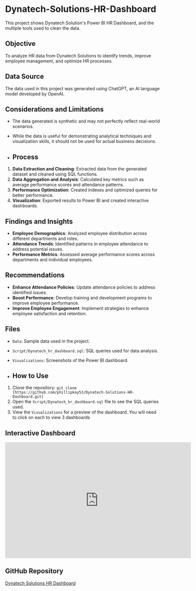# Dynatech-Solutions-HR-Dashboard
This project shows Dynatech Solution's Power BI HR Dashboard, and the multiple tools used to clean the data. 

## Objective
To analyze HR data from Dynatech Solutions to identify trends, improve employee management, and optimize HR processes.

## Data Source
The data used in this project was generated using ChatGPT, an AI language model developed by OpenAI.

## Considerations and Limitations
- The data generated is synthetic and may not perfectly reflect real-world scenarios.
- While the data is useful for demonstrating analytical techniques and visualization skills, it should not be used for actual business decisions.

- ## Process
1. **Data Extraction and Cleaning**: Extracted data from the generated dataset and cleaned using SQL functions.
2. **Data Aggregation and Analysis**: Calculated key metrics such as average performance scores and attendance patterns.
3. **Performance Optimization**: Created indexes and optimized queries for better performance.
4. **Visualization**: Exported results to Power BI and created interactive dashboards.

## Findings and Insights
- **Employee Demographics**: Analyzed employee distribution across different departments and roles.
- **Attendance Trends**: Identified patterns in employee attendance to address potential issues.
- **Performance Metrics**: Assessed average performance scores across departments and individual employees.

## Recommendations
- **Enhance Attendance Policies**: Update attendance policies to address identified issues.
- **Boost Performance**: Develop training and development programs to improve employee performance.
- **Improve Employee Engagement**: Implement strategies to enhance employee satisfaction and retention.


## Files
- `Data`: Sample data used in the project.
- `Script/Dynatech_hr_dashboard.sql`: SQL queries used for data analysis.
- `Visualizations`: Screenshots of the Power BI dashboard.

- ## How to Use
1. Clone the repository: `git clone [https://github.com/phillipkay53/Dynatech-Solutions-HR-Dashboard.git]`
2. Open the `Script/Dynatech_hr_dashboard.sql` file to see the SQL queries used.
3. View the `Visualizations` for a preview of the dashboard. You will need to click on each to view 3 dashboards

## Interactive Dashboard
<iframe title="Dynatech Solutions HR Dashboard" width="600" height="373.5" src="https://app.powerbi.com/view?r=eyJrIjoiNWFkMWE3NmMtZWUwNy00NzQ1LWJjZTAtZWQ1NDNhMTYwMzNkIiwidCI6ImM5YzMxMDk2LTBjODUtNDIzNS1iMWI2LWE3Yzg1ZWRlNjY3NiJ9" frameborder="0" allowFullScreen="true"></iframe>


## GitHub Repository
[Dynatech Solutions HR Dashboard]([https://github.com/phillipkay53/Dynatech-Solutions-HR-Dashboard](https://github.com/phillipkay53/Dynatech-Solutions-HR-Dashboard.git)) 
